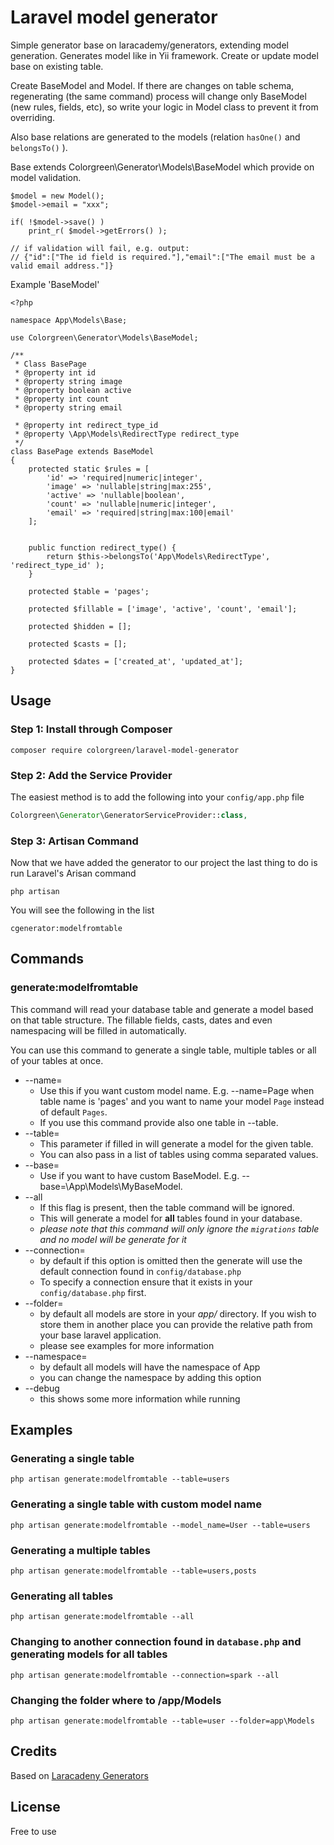 # Laravel model generator

Simple generator base on laracademy/generators, extending model generation. Generates model like in Yii framework. Create or update model base on existing table. 

Create BaseModel and Model. If there are changes on table schema, regenerating (the same command) process will change only BaseModel (new rules, fields, etc), so write your logic in Model class to prevent it from overriding.

Also base relations are generated to the models (relation ```hasOne()``` and ```belongsTo()``` ).

Base<xxx> extends Colorgreen\Generator\Models\BaseModel which provide on model validation.
```
$model = new Model();
$model->email = "xxx";

if( !$model->save() )
    print_r( $model->getErrors() );

// if validation will fail, e.g. output:
// {"id":["The id field is required."],"email":["The email must be a valid email address."]}

```

Example 'BaseModel'
```
<?php

namespace App\Models\Base;

use Colorgreen\Generator\Models\BaseModel;

/**
 * Class BasePage
 * @property int id
 * @property string image
 * @property boolean active
 * @property int count
 * @property string email
 
 * @property int redirect_type_id
 * @property \App\Models\RedirectType redirect_type
 */
class BasePage extends BaseModel
{
    protected static $rules = [
		'id' => 'required|numeric|integer', 
		'image' => 'nullable|string|max:255', 
		'active' => 'nullable|boolean', 
		'count' => 'nullable|numeric|integer', 
		'email' => 'required|string|max:100|email'
	];
	
	
	public function redirect_type() {
		return $this->belongsTo('App\Models\RedirectType', 'redirect_type_id' );
	}

    protected $table = 'pages';

    protected $fillable = ['image', 'active', 'count', 'email'];

    protected $hidden = [];

    protected $casts = [];

    protected $dates = ['created_at', 'updated_at'];
}
```



## Usage

### Step 1: Install through Composer

```
composer require colorgreen/laravel-model-generator
```

### Step 2: Add the Service Provider
The easiest method is to add the following into your `config/app.php` file

```php
Colorgreen\Generator\GeneratorServiceProvider::class,
```

### Step 3: Artisan Command
Now that we have added the generator to our project the last thing to do is run Laravel's Arisan command

```
php artisan
```

You will see the following in the list

```
cgenerator:modelfromtable
```

## Commands

### generate:modelfromtable

This command will read your database table and generate a model based on that table structure. The fillable fields, casts, dates and even namespacing will be filled in automatically.

You can use this command to generate a single table, multiple tables or all of your tables at once.

* --name=
  * Use this if you want custom model name. E.g. --name=Page when table name is 'pages' and you want to name your model ```Page``` instead of default ```Pages```.
  * If you use this command provide also one table in --table.
* --table=
  * This parameter if filled in will generate a model for the given table.
  * You can also pass in a list of tables using comma separated values.
* --base=
  * Use if you want to have custom BaseModel. E.g. --base=\App\Models\MyBaseModel.
* --all
  * If this flag is present, then the table command will be ignored.
  * This will generate a model for **all** tables found in your database.
  * _please note that this command will only ignore the `migrations` table and no model will be generate for it_
* --connection=
  * by default if this option is omitted then the generate will use the default connection found in `config/database.php`
  * To specify a connection ensure that it exists in your `config/database.php` first.
* --folder=
  * by default all models are store in your _app/_ directory. If you wish to store them in another place you can provide the relative path from your base laravel application.
  * please see examples for more information
* --namespace=
  * by default all models will have the namespace of App
  * you can change the namespace by adding this option
* --debug
  * this shows some more information while running

## Examples

### Generating a single table

```
php artisan generate:modelfromtable --table=users
```

### Generating a single table with custom model name

```
php artisan generate:modelfromtable --model_name=User --table=users
```

### Generating a multiple tables

```
php artisan generate:modelfromtable --table=users,posts
```

### Generating all tables

```
php artisan generate:modelfromtable --all
```

### Changing to another connection found in `database.php` and generating models for all tables

```
php artisan generate:modelfromtable --connection=spark --all
```

### Changing the folder where to /app/Models

```
php artisan generate:modelfromtable --table=user --folder=app\Models
```

## Credits

Based on [Laracadeny Generators](https://github.com/laracademy/generators)


## License
Free to use